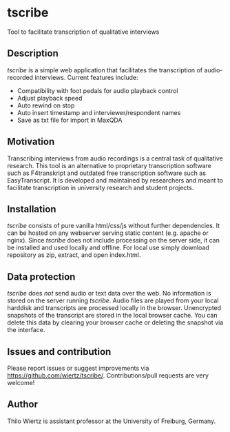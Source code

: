 # tscribe
Tool to facilitate transcription of qualitative interviews

## Description
_tscribe_ is a simple web application that facilitates the transcription of audio-recorded interviews. Current features include:
* Compatibility with foot pedals for audio playback control
* Adjust playback speed
* Auto rewind on stop
* Auto insert timestamp and interviewer/respondent names
* Save as txt file for import in MaxQDA

## Motivation
Transcribing interviews from audio recordings is a central task of qualitative research. This tool is an alternative to proprietary transcription software such as F4transkript and outdated free transcription software such as EasyTranscript. It is developed and maintained by researchers and meant to facilitate transcription in university research and student projects.

## Installation
_tscribe_ consists of pure vanilla html/css/js without further dependencies. It can be hosted on any webserver serving static content (e.g. apache or nginx). Since _tscribe_ does not include processing on the server side, it can be installed and used locally and offline. For local use simply download repository as zip, extract, and open index.html.

## Data protection
_tscribe_ does *not* send audio or text data over the web. No information is stored on the server running _tscribe_. Audio files are played from your local harddisk and transcripts are processed locally in the browser. Unencrypted snapshots of the transcript are stored in the local browser cache. You can delete this data by clearing your browser cache or deleting the snapshot via the interface. 

## Issues and contribution
Please report issues or suggest improvements via https://github.com/wiertz/tscribe/. Contributions/pull requests are very welcome!

## Author
Thilo Wiertz is assistant professor at the University of Freiburg, Germany.
